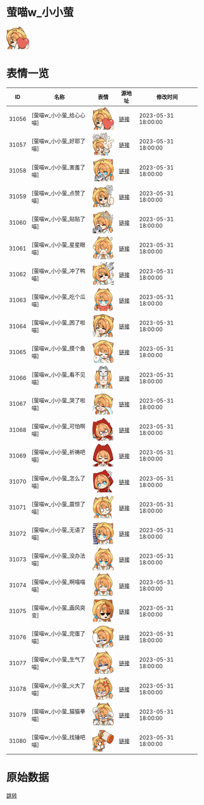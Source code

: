 # 萤喵w_小小萤

<img src="./cover.png" height="60" alt="cover" />

# 表情一览

|ID|名称|表情|源地址|修改时间|
|----|----|----|----|----|
|31056|[萤喵w_小小萤_给心心喵]|<img src="./pic/031056_%5B萤喵w_小小萤_给心心喵%5D.png" height="60" alt="给心心喵"/>|[链接](https://i0.hdslb.com/bfs/garb/10db36887a0ad5da5c57b643936e2d4bc29dad8d.png)|2023-05-31 18:00:00|
|31057|[萤喵w_小小萤_好耶了喵]|<img src="./pic/031057_%5B萤喵w_小小萤_好耶了喵%5D.png" height="60" alt="好耶了喵"/>|[链接](https://i0.hdslb.com/bfs/garb/e73f72ed804a7a7e218ab9776cd6f738a80a0c59.png)|2023-05-31 18:00:00|
|31058|[萤喵w_小小萤_害羞了喵]|<img src="./pic/031058_%5B萤喵w_小小萤_害羞了喵%5D.png" height="60" alt="害羞了喵"/>|[链接](https://i0.hdslb.com/bfs/garb/99bd5873aa66a326c2a24ae657e233e49c6ac8ef.png)|2023-05-31 18:00:00|
|31059|[萤喵w_小小萤_点赞了喵]|<img src="./pic/031059_%5B萤喵w_小小萤_点赞了喵%5D.png" height="60" alt="点赞了喵"/>|[链接](https://i0.hdslb.com/bfs/garb/1100a365d22dde1194b3ed9a20b4770ce6c84917.png)|2023-05-31 18:00:00|
|31060|[萤喵w_小小萤_贴贴了喵]|<img src="./pic/031060_%5B萤喵w_小小萤_贴贴了喵%5D.png" height="60" alt="贴贴了喵"/>|[链接](https://i0.hdslb.com/bfs/garb/bc17dbca2b162ab9c3932335787094b65d28b5cd.png)|2023-05-31 18:00:00|
|31061|[萤喵w_小小萤_星星眼喵]|<img src="./pic/031061_%5B萤喵w_小小萤_星星眼喵%5D.png" height="60" alt="星星眼喵"/>|[链接](https://i0.hdslb.com/bfs/garb/5dc834ca71ebbc9eee7e22905762b63dfb05e76b.png)|2023-05-31 18:00:00|
|31062|[萤喵w_小小萤_冲了鸭喵]|<img src="./pic/031062_%5B萤喵w_小小萤_冲了鸭喵%5D.png" height="60" alt="冲了鸭喵"/>|[链接](https://i0.hdslb.com/bfs/garb/221775ef29e383ce000ae7feec935d5fd0e67eb6.png)|2023-05-31 18:00:00|
|31063|[萤喵w_小小萤_吃个瓜喵]|<img src="./pic/031063_%5B萤喵w_小小萤_吃个瓜喵%5D.png" height="60" alt="吃个瓜喵"/>|[链接](https://i0.hdslb.com/bfs/garb/32d6c03a15e11b19845e6e36e9c0fd742e58cec2.png)|2023-05-31 18:00:00|
|31064|[萤喵w_小小萤_困了啦喵]|<img src="./pic/031064_%5B萤喵w_小小萤_困了啦喵%5D.png" height="60" alt="困了啦喵"/>|[链接](https://i0.hdslb.com/bfs/garb/8b86e965ef49ae7d0325ff02e439fe1da28a9210.png)|2023-05-31 18:00:00|
|31065|[萤喵w_小小萤_摸个鱼喵]|<img src="./pic/031065_%5B萤喵w_小小萤_摸个鱼喵%5D.png" height="60" alt="摸个鱼喵"/>|[链接](https://i0.hdslb.com/bfs/garb/4af2af511bf92ba8c7a248725cd1ec279fc37155.png)|2023-05-31 18:00:00|
|31066|[萤喵w_小小萤_看不见喵]|<img src="./pic/031066_%5B萤喵w_小小萤_看不见喵%5D.png" height="60" alt="看不见喵"/>|[链接](https://i0.hdslb.com/bfs/garb/22cf9ed42f178fde6c70f1993f89c29d6df3c876.png)|2023-05-31 18:00:00|
|31067|[萤喵w_小小萤_哭了啦喵]|<img src="./pic/031067_%5B萤喵w_小小萤_哭了啦喵%5D.png" height="60" alt="哭了啦喵"/>|[链接](https://i0.hdslb.com/bfs/garb/8deaf829c275855083cddb982a2f7281d1d06eba.png)|2023-05-31 18:00:00|
|31068|[萤喵w_小小萤_可怕啊喵]|<img src="./pic/031068_%5B萤喵w_小小萤_可怕啊喵%5D.png" height="60" alt="可怕啊喵"/>|[链接](https://i0.hdslb.com/bfs/garb/a2a6bf789c40cb02dfc068e4e5ddefd10c67b4ff.png)|2023-05-31 18:00:00|
|31069|[萤喵w_小小萤_祈祷吧喵]|<img src="./pic/031069_%5B萤喵w_小小萤_祈祷吧喵%5D.png" height="60" alt="祈祷吧喵"/>|[链接](https://i0.hdslb.com/bfs/garb/e6e6451db132b9be2a8b6f8435bb12a96e964f9b.png)|2023-05-31 18:00:00|
|31070|[萤喵w_小小萤_怎么了喵]|<img src="./pic/031070_%5B萤喵w_小小萤_怎么了喵%5D.png" height="60" alt="怎么了喵"/>|[链接](https://i0.hdslb.com/bfs/garb/32a14386370ba2925f7f6c45a6114ad3fe383dcc.png)|2023-05-31 18:00:00|
|31071|[萤喵w_小小萤_震惊了喵]|<img src="./pic/031071_%5B萤喵w_小小萤_震惊了喵%5D.png" height="60" alt="震惊了喵"/>|[链接](https://i0.hdslb.com/bfs/garb/650ea7192ca0bfa4f2cc55ccd3e45b71ec35a949.png)|2023-05-31 18:00:00|
|31072|[萤喵w_小小萤_无语了喵]|<img src="./pic/031072_%5B萤喵w_小小萤_无语了喵%5D.png" height="60" alt="无语了喵"/>|[链接](https://i0.hdslb.com/bfs/garb/939444d223d09ebf74b9e4cf343b48146dd8939a.png)|2023-05-31 18:00:00|
|31073|[萤喵w_小小萤_没办法喵]|<img src="./pic/031073_%5B萤喵w_小小萤_没办法喵%5D.png" height="60" alt="没办法喵"/>|[链接](https://i0.hdslb.com/bfs/garb/90a17b18b30314a3cd0193b9d84192eb8012c5b5.png)|2023-05-31 18:00:00|
|31074|[萤喵w_小小萤_啊喵喵喵]|<img src="./pic/031074_%5B萤喵w_小小萤_啊喵喵喵%5D.png" height="60" alt="啊喵喵喵"/>|[链接](https://i0.hdslb.com/bfs/garb/73583caf15f0380feb3d7382240e6bbaaed4ba8a.png)|2023-05-31 18:00:00|
|31075|[萤喵w_小小萤_画风突变]|<img src="./pic/031075_%5B萤喵w_小小萤_画风突变%5D.png" height="60" alt="画风突变"/>|[链接](https://i0.hdslb.com/bfs/garb/cfaa7c3f827950eca7d01ecce2d6631bb4d768e1.png)|2023-05-31 18:00:00|
|31076|[萤喵w_小小萤_完蛋了喵]|<img src="./pic/031076_%5B萤喵w_小小萤_完蛋了喵%5D.png" height="60" alt="完蛋了喵"/>|[链接](https://i0.hdslb.com/bfs/garb/87469122d0114b6c4f39bef50828e351eceeea05.png)|2023-05-31 18:00:00|
|31077|[萤喵w_小小萤_生气了喵]|<img src="./pic/031077_%5B萤喵w_小小萤_生气了喵%5D.png" height="60" alt="生气了喵"/>|[链接](https://i0.hdslb.com/bfs/garb/09fefebdd8562e51e3bd9912c38e568cbdff3ce9.png)|2023-05-31 18:00:00|
|31078|[萤喵w_小小萤_火大了喵]|<img src="./pic/031078_%5B萤喵w_小小萤_火大了喵%5D.png" height="60" alt="火大了喵"/>|[链接](https://i0.hdslb.com/bfs/garb/58db4dcf1a87fa47735a8b55bed48205472bcd36.png)|2023-05-31 18:00:00|
|31079|[萤喵w_小小萤_猫猫拳喵]|<img src="./pic/031079_%5B萤喵w_小小萤_猫猫拳喵%5D.png" height="60" alt="猫猫拳喵"/>|[链接](https://i0.hdslb.com/bfs/garb/30bbcb4c5a194b602e9651c40561b592893a6909.png)|2023-05-31 18:00:00|
|31080|[萤喵w_小小萤_找锤吧喵]|<img src="./pic/031080_%5B萤喵w_小小萤_找锤吧喵%5D.png" height="60" alt="找锤吧喵"/>|[链接](https://i0.hdslb.com/bfs/garb/6a44a2bad52c86f4e606874eebd79822ac0082a3.png)|2023-05-31 18:00:00|

# 原始数据

[跳转](./raw.json)

